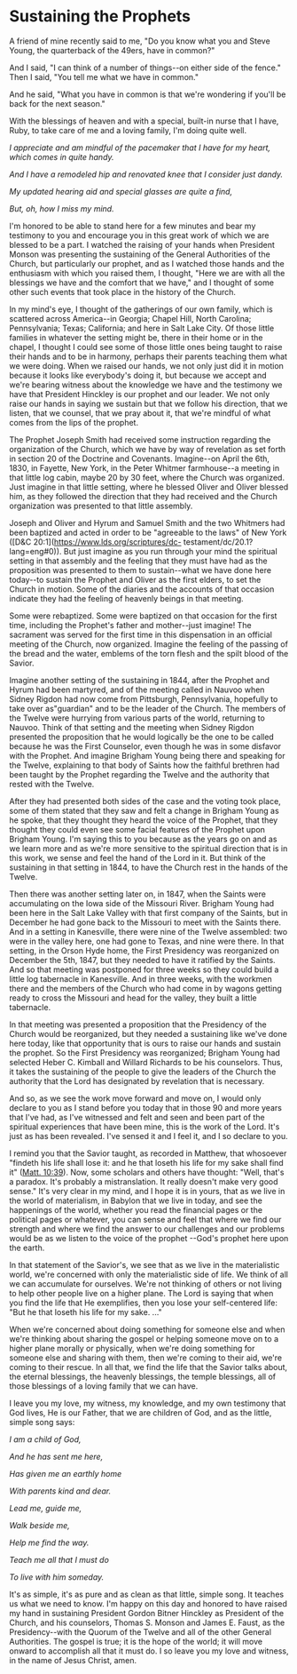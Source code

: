# Sustaining the Prophets

A friend of mine recently said to me, "Do you know what you and Steve Young,
the quarterback of the 49ers, have in common?"

And I said, "I can think of a number of things--on either side of the fence."
Then I said, "You tell me what we have in common."

And he said, "What you have in common is that we're wondering if you'll be
back for the next season."

With the blessings of heaven and with a special, built-in nurse that I have,
Ruby, to take care of me and a loving family, I'm doing quite well.

_I appreciate and am mindful of the pacemaker that I have for my heart, which
comes in quite handy._

_And I have a remodeled hip and renovated knee that I consider just dandy._

_My updated hearing aid and special glasses are quite a find,_

_But, oh, how I miss my mind._

I'm honored to be able to stand here for a few minutes and bear my testimony
to you and encourage you in this great work of which we are blessed to be a
part. I watched the raising of your hands when President Monson was presenting
the sustaining of the General Authorities of the Church, but particularly our
prophet, and as I watched those hands and the enthusiasm with which you raised
them, I thought, "Here we are with all the blessings we have and the comfort
that we have," and I thought of some other such events that took place in the
history of the Church.

In my mind's eye, I thought of the gatherings of our own family, which is
scattered across America--in Georgia; Chapel Hill, North Carolina;
Pennsylvania; Texas; California; and here in Salt Lake City. Of those little
families in whatever the setting might be, there in their home or in the
chapel, I thought I could see some of those little ones being taught to raise
their hands and to be in harmony, perhaps their parents teaching them what we
were doing. When we raised our hands, we not only just did it in motion
because it looks like everybody's doing it, but because we accept and we're
bearing witness about the knowledge we have and the testimony we have that
President Hinckley is our prophet and our leader. We not only raise our hands
in saying we sustain but that we follow his direction, that we listen, that we
counsel, that we pray about it, that we're mindful of what comes from the lips
of the prophet.

The Prophet Joseph Smith had received some instruction regarding the
organization of the Church, which we have by way of revelation as set forth in
section 20 of the Doctrine and Covenants. Imagine--on April the 6th, 1830, in
Fayette, New York, in the Peter Whitmer farmhouse--a meeting in that little
log cabin, maybe 20 by 30 feet, where the Church was organized. Just imagine
in that little setting, where he blessed Oliver and Oliver blessed him, as
they followed the direction that they had received and the Church organization
was presented to that little assembly.

Joseph and Oliver and Hyrum and Samuel Smith and the two Whitmers had been
baptized and acted in order to be "agreeable to the laws" of New York
([D&amp;C 20:1](https://www.lds.org/scriptures/dc-
testament/dc/20.1?lang=eng#0)). But just imagine as you run through your mind
the spiritual setting in that assembly and the feeling that they must have had
as the proposition was presented to them to sustain--what we have done here
today--to sustain the Prophet and Oliver as the first elders, to set the
Church in motion. Some of the diaries and the accounts of that occasion
indicate they had the feeling of heavenly beings in that meeting.

Some were rebaptized. Some were baptized on that occasion for the first time,
including the Prophet's father and mother--just imagine! The sacrament was
served for the first time in this dispensation in an official meeting of the
Church, now organized. Imagine the feeling of the passing of the bread and the
water, emblems of the torn flesh and the spilt blood of the Savior.

Imagine another setting of the sustaining in 1844, after the Prophet and Hyrum
had been martyred, and of the meeting called in Nauvoo when Sidney Rigdon had
now come from Pittsburgh, Pennsylvania, hopefully to take over as"guardian"
and to be the leader of the Church. The members of the Twelve were hurrying
from various parts of the world, returning to Nauvoo. Think of that setting
and the meeting when Sidney Rigdon presented the proposition that he would
logically be the one to be called because he was the First Counselor, even
though he was in some disfavor with the Prophet. And imagine Brigham Young
being there and speaking for the Twelve, explaining to that body of Saints how
the faithful brethren had been taught by the Prophet regarding the Twelve and
the authority that rested with the Twelve.

After they had presented both sides of the case and the voting took place,
some of them stated that they saw and felt a change in Brigham Young as he
spoke, that they thought they heard the voice of the Prophet, that they
thought they could even see some facial features of the Prophet upon Brigham
Young. I'm saying this to you because as the years go on and as we learn more
and as we're more sensitive to the spiritual direction that is in this work,
we sense and feel the hand of the Lord in it. But think of the sustaining in
that setting in 1844, to have the Church rest in the hands of the Twelve.

Then there was another setting later on, in 1847, when the Saints were
accumulating on the Iowa side of the Missouri River. Brigham Young had been
here in the Salt Lake Valley with that first company of the Saints, but in
December he had gone back to the Missouri to meet with the Saints there. And
in a setting in Kanesville, there were nine of the Twelve assembled: two were
in the valley here, one had gone to Texas, and nine were there. In that
setting, in the Orson Hyde home, the First Presidency was reorganized on
December the 5th, 1847, but they needed to have it ratified by the Saints. And
so that meeting was postponed for three weeks so they could build a little log
tabernacle in Kanesville. And in three weeks, with the workmen there and the
members of the Church who had come in by wagons getting ready to cross the
Missouri and head for the valley, they built a little tabernacle.

In that meeting was presented a proposition that the Presidency of the Church
would be reorganized, but they needed a sustaining like we've done here today,
like that opportunity that is ours to raise our hands and sustain the prophet.
So the First Presidency was reorganized; Brigham Young had selected Heber C.
Kimball and Willard Richards to be his counselors. Thus, it takes the
sustaining of the people to give the leaders of the Church the authority that
the Lord has designated by revelation that is necessary.

And so, as we see the work move forward and move on, I would only declare to
you as I stand before you today that in those 90 and more years that I've had,
as I've witnessed and felt and seen and been part of the spiritual experiences
that have been mine, this is the work of the Lord. It's just as has been
revealed. I've sensed it and I feel it, and I so declare to you.

I remind you that the Savior taught, as recorded in Matthew, that whosoever
"findeth his life shall lose it: and he that loseth his life for my sake shall
find it" ([Matt.
10:39](https://www.lds.org/scriptures/nt/matt/10.39?lang=eng#38)). Now, some
scholars and others have thought: "Well, that's a paradox. It's probably a
mistranslation. It really doesn't make very good sense." It's very clear in my
mind, and I hope it is in yours, that as we live in the world of materialism,
in Babylon that we live in today, and see the happenings of the world, whether
you read the financial pages or the political pages or whatever, you can sense
and feel that where we find our strength and where we find the answer to our
challenges and our problems would be as we listen to the voice of the prophet
--God's prophet here upon the earth.

In that statement of the Savior's, we see that as we live in the materialistic
world, we're concerned with only the materialistic side of life. We think of
all we can accumulate for ourselves. We're not thinking of others or not
living to help other people live on a higher plane. The Lord is saying that
when you find the life that He exemplifies, then you lose your self-centered
life: "But he that loseth his life for my sake. ..."

When we're concerned about doing something for someone else and when we're
thinking about sharing the gospel or helping someone move on to a higher plane
morally or physically, when we're doing something for someone else and sharing
with them, then we're coming to their aid, we're coming to their rescue. In
all that, we find the life that the Savior talks about, the eternal blessings,
the heavenly blessings, the temple blessings, all of those blessings of a
loving family that we can have.

I leave you my love, my witness, my knowledge, and my own testimony that God
lives, He is our Father, that we are children of God, and as the little,
simple song says:

_I am a child of God,_

_And he has sent me here,_

_Has given me an earthly home_

_With parents kind and dear._

_Lead me, guide me,_

_Walk beside me,_

_Help me find the way._

_Teach me all that I must do_

_To live with him someday._

It's as simple, it's as pure and as clean as that little, simple song. It
teaches us what we need to know. I'm happy on this day and honored to have
raised my hand in sustaining President Gordon Bitner Hinckley as President of
the Church, and his counselors, Thomas S. Monson and James E. Faust, as the
Presidency--with the Quorum of the Twelve and all of the other General
Authorities. The gospel is true; it is the hope of the world; it will move
onward to accomplish all that it must do. I so leave you my love and witness,
in the name of Jesus Christ, amen.

